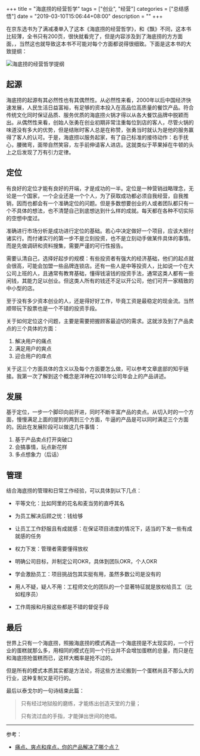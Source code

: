 +++
title = "海底捞的经营哲学"
tags = ["创业", "经营"]
categories = ["总结感悟"]
date = "2019-03-10T15:06:44+08:00"
description = ""
+++



在京东选书为了满减凑单入了这本《海底捞的经营哲学》，和《飘》不同，这本书比较薄，全书只有200页，很快就看完了，但是内容涉及到了海底捞的方方面面，，当然这也就导致这本书不可能对每个方面都说得很细致。下面是这本书的大致提纲：

![海底捞的经营哲学提纲](https://flowsnow.oss-cn-shanghai.aliyuncs.com/image/normal/Haidilao-management-philosophy-outline.png)

<!--more-->

## 起源

海底捞的起源有其必然性也有其偶然性。从必然性来看，2000年以后中国经济快速发展，人民生活日益富裕，有足够的资本投入在高品位高质量的餐饮产品。符合传统文化同时保证品质、服务优质的海底捞火锅才得以从各大餐饮品牌中脱颖而出。从偶然性来看，创始人张勇在创业初期非常注重每位到店的客人，尽管火锅的味道没有多大的优势，但是结账时客人总是在称赞，张勇当时就认为是他的服务赢得了客人的认可。于是，海底捞以服务起家，有了自己标准的接待动作：右手抚心，腰微弯，面带自然笑容，左手前伸请客人进店。这就类似于苹果掉在牛顿的头上之后发现了万有引力定律。

## 定位

有良好的定位才能有良好的开端，才是成功的一半。定位是一种营销战略理念，无论是一个国家，一个企业还是一个个人，为了获取成功都必须自我经营，自我推销，因而也都会有一个准确定位的问题。但是多数想要创业的人或者团队都只有一个不具体的想法，也不清楚自己到底想达到什么样的成就。每天都在各种不切实际的空想中度过。

准确进行市场分析是成功进行定位的基础。若心中决定做好一个项目，应该大胆付诸实行。而付诸实行的第一步不是立刻投资，也不是立刻动手做某件具体的事情。而是先做调研和资料搜集，需要严谨的可行性报告。

需要认清自己，选择好起步的规模：有些投资者有强大的经济基础，他们的起点就会很高，可能会加盟一些品牌连锁店。还有一些人是中等投资人，比如说一个在大公司上班的人，且通常有教育基础，懂得钱滚钱的投资手法，通常这类人都有一些闲钱，其能力足以创业。但这类人所有的钱还不足以开公司，他们可开一家精致的中小型的店。

至于没有多少资本创业的人，还是得好好工作，毕竟工资是最稳定的现金流。当然顺带玩下股票也是一个不错的投资手段。

关于如何定位这个问题，主要是需要把握顾客最迫切的需求。这就涉及到了产品卖点的三个具体的方面：

1. 解决用户的痛点
2. 满足用户的爽点
3. 迎合用户的痒点

关于这三个方面具体的含义以及每个方面要怎么做，可以参考文章底部的知乎链接。我第一次了解到这个概念是洋神在2018年公司年会上的产品讲述。

## 发展

基于定位，一步一个脚印向前开进，同时不断丰富产品的卖点。从切入时的一个方面，慢慢满足上面的提到的两到三个方面，牛逼的产品是可以同时满足三个方面的。因此在发展阶段可以做这几件事情：

1. 基于产品卖点打开突破口
2. 会搞事情，玩点新花样
3. 多点想象力（后话）

## 管理

结合海底捞的管理和日常工作经验，可以具体到以下几点：

- 平等文化：比如阿里的花名和麦当劳的直呼其名

- 为员工解决后顾之忧：钱给够

- 让员工工作舒服且有成就感：在保证项目进度的情况下，适当的下发一些有成就感的任务

- 权力下发：管理者需要懂得放权

- 明确公司目标，并制定公司OKR，具体到团队OKR，个人OKR

- 学会激励员工：项目挑战包其实挺有用，虽然多数公司是没有的

- 用人不疑，疑人不用：工程师文化的团队的一个显著特征就是放权给员工（比如程序员）

- 工作周报和月报这些都是不错的督促手段

## 最后

世界上只有一个海底捞，照搬海底捞的模式再造一个海底捞是不太现实的，一个行业的蛋糕就那么多，用相同的模式在同一个行业并不会增加蛋糕的总量，而只是在和海底捞抢蛋糕而已，这样大概率是抢不过的。

但是所有的模式本质其实都是方法论，将这些方法论搬到一个蛋糕尚且不那么大的行业，这种复制又是可行的。

最后以泰戈尔的一句诗结束此篇：

> 只有经过地狱般的磨练，才能练出创造天堂的力量；
>
> 只有流过血的手指，才能弹出世间的绝唱。

---

参考：

- [痛点、爽点和痒点，你的产品解决了哪个点？](https://zhuanlan.zhihu.com/p/35092885)

